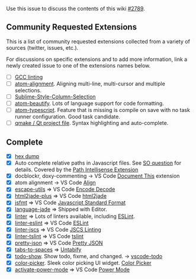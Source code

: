 Use this issue to discuss the contents of this wiki [#2789](https://github.com/Microsoft/vscode/issues/2789).

## Community Requested Extensions
This is a list of community requested extensions collected from a variety of sources (twitter, issues, etc.). 

For discussions on specific extensions and to add more information, link a newly created issue to one of the extensions names below. 

- [ ] [GCC linting](https://atom.io/packages/linter-gcc)
- [ ] [atom-alignment](https://atom.io/packages/atom-alignment). Aligning multi-line, multi-cursor and multiple selections.
- [ ] [Sublime-Style-Column-Selection](https://atom.io/packages/Sublime-Style-Column-Selection)
- [ ] [atom-beautify](https://atom.io/packages/atom-beautify). Lots of language support for code formatting. 
- [ ] [atom-typescript](https://atom.io/packages/atom-typescript). Feature that is missing is compile on save with no task runner configuration. Good task candidate. 
- [ ] [qmake / Qt project file](http://doc.qt.io/qt-5/qmake-project-files.html).  Syntax highlighting and auto-complete.

## Complete
- [X] [hex dump](https://marketplace.visualstudio.com/items?itemName=slevesque.vscode-hexdump)
- [x] Auto complete relative paths in Javascript files. See [SO question](https://stackoverflow.com/questions/35415444/is-it-possible-to-auto-complete-relative-paths-in-vscode) for details. Covered by the [Path Intellisense Extension](https://marketplace.visualstudio.com/items?itemName=christian-kohler.path-intellisense)
- [x] docblockr, doxy-commenting -> VS Code [Document This](https://marketplace.visualstudio.com/items?itemName=joelday.docthis) extension
- [x] atom alignment -> VS Code [Align](https://marketplace.visualstudio.com/items?itemName=steve8708.Align)
- [x] [escape-utils](https://atom.io/packages/escape-utils) => VS Code [Encode Decode](https://marketplace.visualstudio.com/items?itemName=mitchdenny.ecdc)
- [x] [html2jade-plus](https://atom.io/packages/html2jade-plus) => VS Code [html2jade](https://marketplace.visualstudio.com/items?itemName=wmaurer.html2jade)
- [x] [jsfmt](https://atom.io/packages/atom-jsfmt) => VS Code [Javascript Standard Format](https://marketplace.visualstudio.com/items?itemName=chenxsan.vscode-standard-format)
- [x] [language-jade](https://atom.io/packages/language-jade) => Shipped with Editor. 
- [x] [linter](https://atom.io/packages/linter) => Lots of linters available, including [ESLint](https://marketplace.visualstudio.com/items?itemName=dbaeumer.vscode-eslint).
- [x] [linter-eslint](https://atom.io/packages/eslint) => VS Code [ESLint](https://marketplace.visualstudio.com/items?itemName=dbaeumer.vscode-eslint)
- [x] [linter-jscs](https://atom.io/packages/linter-jscs) => VS Code [JSCS Linting](https://marketplace.visualstudio.com/items?itemName=ms-vscode.jscs)
- [x] [linter-tslint](https://atom.io/packages/linter-tslint) => VS Code [tslint](https://marketplace.visualstudio.com/items?itemName=eg2.tslint)
- [x] [pretty-json](https://atom.io/packages/pretty-json) => VS Code [Pretty JSON](https://marketplace.visualstudio.com/items?itemName=mohsen1.prettify-json)
- [x] [tabs-to-spaces](https://atom.io/packages/tabs-to-spaces) => [Untabify](https://marketplace.visualstudio.com/items?itemName=ilich8086.Untabify)
- [x] [todo-show](https://atom.io/packages/todo-show). Show todo, fixme, and changed. -> [vscode-todo](https://marketplace.visualstudio.com/items/MattiasPernhult.vscode-todo)
- [x] [color-picker](https://atom.io/packages/color-picker). Sleek color picking UI widget. [Color Picker](https://marketplace.visualstudio.com/items?itemName=anseki.vscode-color)
- [x] [activate-power-mode](https:w://atom.io/packages/activate-power-mode) => VS Code [Power Mode](https://marketplace.visualstudio.com/items?itemName=hoovercj.vscode-power-mode)
